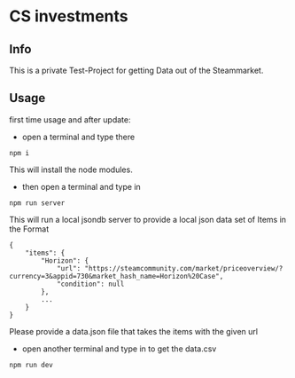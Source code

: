 # CS investments

## Info
This is a private Test-Project for getting Data out of the Steammarket.

## Usage
first time usage and after update:
- open a terminal and type there 
~~~
npm i
~~~
This will install the node modules.

- then open a terminal and type in
~~~
npm run server
~~~
This will run a local jsondb server to provide a local json data set of Items in the Format 
~~~
{
    "items": {
        "Horizon": {
            "url": "https://steamcommunity.com/market/priceoverview/?currency=3&appid=730&market_hash_name=Horizon%20Case",
            "condition": null
        },
        ...
    }
}
~~~
Please provide a data.json file that takes the items with the given url

- open another terminal and type in to get the data.csv
~~~
npm run dev
~~~

